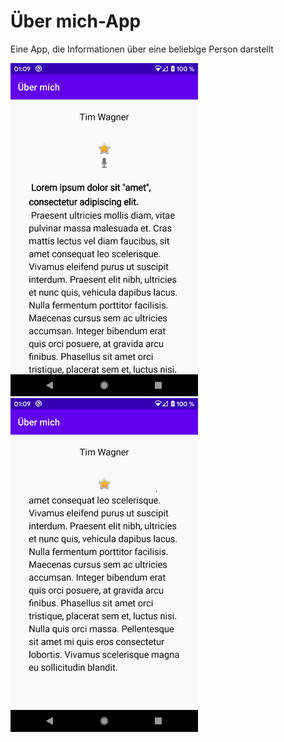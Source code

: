# Über mich-App
<p>Eine App, die Informationen über eine beliebige Person darstellt</p>
<img src = "screenshot1.png" width="300px"></img>
<img src = "screenshot2.png" width="300px"></img>

